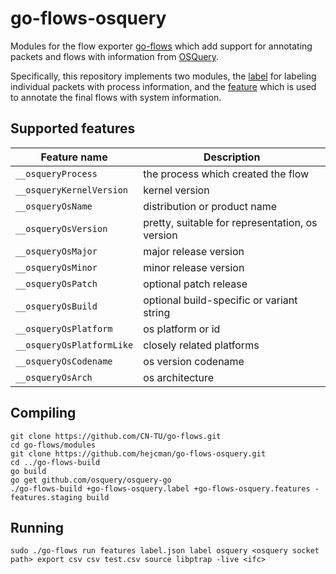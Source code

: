 # go-flows-osquery

Modules for the flow exporter [go-flows](https://github.com/CN-TU/go-flows) which add support
for annotating packets and flows with information from [OSQuery](https://www.osquery.io).

Specifically, this repository implements two modules, the [label](/label) for labeling individual
packets with process information, and the [feature](/feature) which is used to annotate the final flows
with system information.

## Supported features

| Feature name                | Description                                     |
|-----------------------------|-------------------------------------------------|
| ``__osqueryProcess``        | the process which created the flow              |
| ``__osqueryKernelVersion``  | kernel version                                  |
| ``__osqueryOsName``         | distribution or product name                    |
| ``__osqueryOsVersion``      | pretty, suitable for representation, os version |
| ``__osqueryOsMajor``        | major release version                           |
| ``__osqueryOsMinor``        | minor release version                           |
| ``__osqueryOsPatch``        | optional patch release                          |
| ``__osqueryOsBuild``        | optional build-specific or variant string       |
| ``__osqueryOsPlatform``     | os platform or id                               |
| ``__osqueryOsPlatformLike`` | closely related platforms                       |
| ``__osqueryOsCodename``     | os version codename                             |
| ``__osqueryOsArch``         | os architecture                                 |

## Compiling

```shell
git clone https://github.com/CN-TU/go-flows.git
cd go-flows/modules
git clone https://github.com/hejcman/go-flows-osquery.git
cd ../go-flows-build
go build
go get github.com/osquery/osquery-go
./go-flows-build +go-flows-osquery.label +go-flows-osquery.features -features.staging build
```

## Running

```shell
sudo ./go-flows run features label.json label osquery <osquery socket path> export csv csv test.csv source libptrap -live <ifc>
```
